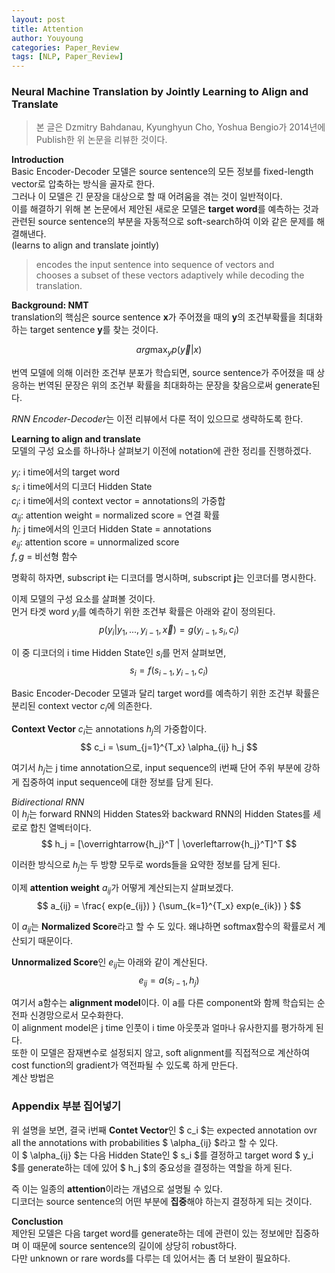 ```yaml
---
layout: post
title: Attention
author: Youyoung
categories: Paper_Review
tags: [NLP, Paper_Review]
---
```


### Neural Machine Translation by Jointly Learning to Align and Translate  
> 본 글은 Dzmitry Bahdanau, Kyunghyun Cho, Yoshua Bengio가 2014년에 Publish한 위 논문을 리뷰한 것이다.  
  

**Introduction**  
Basic Encoder-Decoder 모델은 source sentence의 모든 정보를 fixed-length vector로 압축하는 방식을 골자로 한다.  
그러나 이 모델은 긴 문장을 대상으로 할 때 어려움을 겪는 것이 일반적이다.  
이를 해결하기 위해 본 논문에서 제안된 새로운 모델은 **target word**를 예측하는 것과 관련된 source sentence의 부분을 자동적으로 soft-search하여 이와 같은 문제를 해결해낸다.  
(learns to align and translate jointly)  
  
> encodes the input sentence into sequence of vectors and  
> chooses a subset of these vectors adaptively while decoding the translation.  


**Background: NMT**  
translation의 핵심은 source sentence **x**가 주어졌을 때의 **y**의 조건부확률을 최대화하는 target sentence **y**를 찾는 것이다.  
  
$$ arg\max_{y} p(\vec{y}|x) $$  
  
번역 모델에 의해 이러한 조건부 분포가 학습되면, source sentence가 주어졌을 때 상응하는 번역된 문장은 위의 조건부 확률을 최대화하는 문장을 찾음으로써 generate된다.  

*RNN Encoder-Decoder*는 이전 리뷰에서 다룬 적이 있으므로 생략하도록 한다.  
  

**Learning to align and translate**  
모델의 구성 요소를 하나하나 살펴보기 이전에 notation에 관한 정리를 진행하겠다.  
  
$y_i$: i time에서의 target word  
$s_i$: i time에서의 디코더 Hidden State  
$c_i$: i time에서의 context vector = annotations의 가중합  
$\alpha_{ij}$: attention weight = normalized score = 연결 확률  
$h_j$: j time에서의 인코더 Hidden State = annotations  
$e_{ij}$: attention score = unnormalized score  
$f, g$ = 비선형 함수  

명확히 하자면, subscript **i**는 디코더를 명시하며, subscript **j**는 인코더를 명시한다.  
  
이제 모델의 구성 요소를 살펴볼 것이다.  
먼거 타겟 word $y_i$를 예측하기 위한 조건부 확률은 아래와 같이 정의된다.  
$$ p(y_i|y_1, ..., y_{i-1}, \vec{x}) = g(y_{i-1}, s_i, c_i) $$  
  
이 중 디코더의 i time Hidden State인 $s_i$를 먼저 살펴보면,  
$$ s_i = f(s_{i-1}, y_{i-1}, c_i) $$  
  
Basic Encoder-Decoder 모델과 달리 target word를 예측하기 위한 조건부 확률은 분리된 context vector $c_i$에 의존한다.  
  
**Context Vector** $c_i$는 annotations $h_j$의 가중합이다.  
$$ c_i = \sum_{j=1}^{T_x} \alpha_{ij} h_j $$  
  
여기서 $h_j$는 j time annotation으로, input sequence의 i번째 단어 주위 부분에 강하게 집중하여 input sequence에 대한 정보를 담게 된다.  


*Bidirectional RNN*  
이 $h_j$는 forward RNN의 Hidden States와 backward RNN의 Hidden States를 세로로 합친 열벡터이다.  
$$ h_j = [\overrightarrow{h_j}^T | \overleftarrow{h_j}^T]^T $$  
  
이러한 방식으로 $h_j$는 두 방향 모두로 words들을 요약한 정보를 담게 된다.  

이제 **attention weight** $a_{ij}$가 어떻게 계산되는지 살펴보겠다.  
$$ a_{ij} = \frac{ exp(e_{ij}) } {\sum_{k=1}^{T_x} exp(e_{ik}) } $$  
  
이 $a_{ij}$는 **Normalized Score**라고 할 수 도 있다. 왜냐하면 softmax함수의 확률로서 계산되기 때문이다.  
  
**Unnormalized Score**인 $e_{ij}$는 아래와 같이 계산된다.  
$$ e_{ij} = a(s_{i-1}, h_j) $$  
  
여기서 a함수는 **alignment model**이다. 이 a를 다른 component와 함께 학습되는 순전파 신경망으로서 모수화한다.  
이 alignment model은 j time 인풋이 i time 아웃풋과 얼마나 유사한지를 평가하게 된다.  
또한 이 모델은 잠재변수로 설정되지 않고, soft alignment를 직접적으로 계산하여 cost function의 gradient가 역전파될 수 있도록 하게 만든다.  
계산 방법은

### Appendix 부분 집어넣기

위 설명을 보면, 결국 i번째 **Contet Vector**인 $ c_i $는 expected annotation ovr all the annotations with probabilities $ \alpha_{ij} $라고 할 수 있다.  
이 $ \alpha_{ij} $는 다음 Hidden State인 $ s_i $를 결정하고 target word $ y_i $를 generate하는 데에 있어 $ h_j $의 중요성을 결정하는 역할을 하게 된다.  
  
즉 이는 일종의 **attention**이라는 개념으로 설명될 수 있다.  
디코더는 source sentence의 어떤 부분에 **집중**해야 하는지 결정하게 되는 것이다.  
  

**Conclustion**  
제안된 모델은 다음 target word를 generate하는 데에 관련이 있는 정보에만 집중하며 이 때문에 source sentence의 길이에 상당히 robust하다.  
다만 unknown or rare words를 다루는 데 있어서는 좀 더 보완이 필요하다.  





